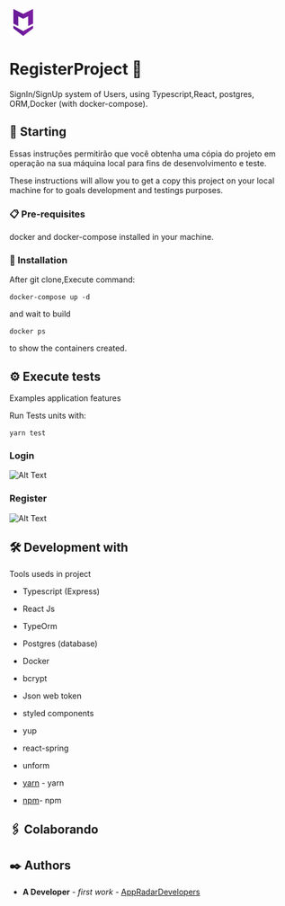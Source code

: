 


![alt text](https://github.com/adam-p/markdown-here/raw/master/src/common/images/icon48.png "Logo Title Text 1")


# RegisterProject 🚀

SignIn/SignUp system of Users, using Typescript,React, postgres, ORM,Docker (with docker-compose).

## 🚀 Starting

Essas instruções permitirão que você obtenha uma cópia do projeto em operação na sua máquina local para fins de desenvolvimento e teste.

These instructions will allow you to get a copy this project on your local machine for to goals development and testings purposes.

<!-- Consulte **Implantação** para saber como implantar o projeto. -->

### 📋 Pre-requisites

docker and docker-compose installed in your machine.

<!-- ```
Dar exemplos
``` -->

### 🔧 Installation

After git clone,Execute command:

```
docker-compose up -d
```

and wait to build

```
docker ps
```
to show the containers created.


## ⚙️ Execute tests

Examples application features

Run Tests units with:

```
yarn test
```

### Login
![Alt Text](https://github.com/evandrotvc/RegisterProject/blob/master/frontend/src/assets/videos/login.gif)

### Register
![Alt Text](https://github.com/evandrotvc/RegisterProject/blob/master/frontend/src/assets/videos/register.gif)

<!-- ### 🔩 Analise os testes de ponta a ponta

Explique que eles verificam esses testes e porquê.

```
Dar exemplos
```

### ⌨️ E testes de estilo de codificação

Explique que eles verificam esses testes e porquê.

```
Dar exemplos
``` -->

<!-- ## 📦 Desenvolvimento

Adicione notas adicionais sobre como implantar isso em um sistema ativo -->

## 🛠️ Development with

<!-- Mencione as ferramentas que você usou para criar seu projeto -->
Tools useds in project

<!-- * [Dropwizard](http://www.dropwizard.io/1.0.2/docs/) - Typescript -->

*  Typescript (Express)
*  React Js
*  TypeOrm
*  Postgres (database)
*  Docker
*  bcrypt
*  Json web token

*  styled components
*  yup
*  react-spring
*  unform

* [yarn](https://yarnpkg.com/) - yarn
* [npm](https://www.npmjs.com/)- npm

## 🖇️ Colaborando

<!-- Por favor, leia o [COLABORACAO.md](https://gist.github.com/usuario/linkParaInfoSobreContribuicoes) para obter detalhes sobre o nosso código de conduta e o processo para nos enviar pedidos de solicitação. -->

<!-- ## 📌 Versão

Nós usamos [SemVer](http://semver.org/) para controle de versão. Para as versões disponíveis, observe as [tags neste repositório](https://github.com/suas/tags/do/projeto).  -->

## ✒️ Authors

<!-- Mencione todos aqueles que ajudaram a levantar o projeto desde o seu início -->

* **A Developer** - *first work* - [AppRadarDevelopers](https://github.com/evandrotvc/App-Radar-Developers)
<!-- * **Um desenvolvedor** - *Trabalho Inicial* - [umdesenvolvedor](https://github.com/linkParaPerfil) -->
<!-- * **Fulano De Tal** - *Documentação* - [fulanodetal](https://github.com/linkParaPerfil) -->

<!-- Você também pode ver a lista de todos os [colaboradores](https://github.com/usuario/projeto/colaboradores) que participaram deste projeto. -->

<!-- ## 📄 Licença

Este projeto está sob a licença (sua licença) - veja o arquivo [LICENSE.md](https://github.com/usuario/projeto/licenca) para detalhes.

## 🎁 Expressões de gratidão

* Conte a outras pessoas sobre este projeto 📢
* Convide alguém da equipe para uma cerveja 🍺 
* Obrigado publicamente 🤓.
* etc.


---
⌨️ com ❤️ por [Armstrong Lohãns](https://gist.github.com/lohhans) 😊 -->